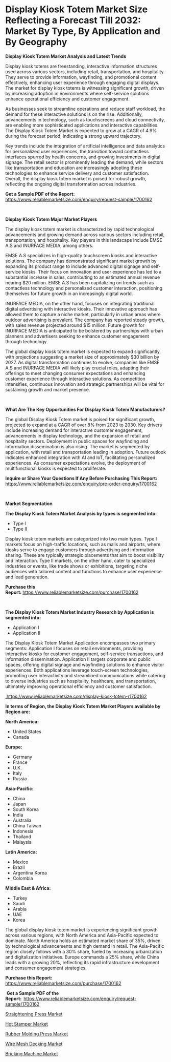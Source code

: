 <p><h1>Display Kiosk Totem Market Size Reflecting a Forecast Till 2032: Market By Type, By Application and By Geography</h1></p><p><strong>Display Kiosk Totem Market Analysis and Latest Trends</strong></p>
<p><p>Display kiosk totems are freestanding, interactive information structures used across various sectors, including retail, transportation, and hospitality. They serve to provide information, wayfinding, and promotional content effectively, enhancing user experience through engaging digital displays. The market for display kiosk totems is witnessing significant growth, driven by increasing adoption in environments where self-service solutions enhance operational efficiency and customer engagement.</p><p>As businesses seek to streamline operations and reduce staff workload, the demand for these interactive solutions is on the rise. Additionally, advancements in technology, such as touchscreens and cloud connectivity, are enabling more sophisticated applications and interactive capabilities. The Display Kiosk Totem Market is expected to grow at a CAGR of 4.9% during the forecast period, indicating a strong upward trajectory. </p><p>Key trends include the integration of artificial intelligence and data analytics for personalized user experiences, the transition toward contactless interfaces spurred by health concerns, and growing investments in digital signage. The retail sector is prominently leading the demand, while sectors like transportation and education are increasingly adopting these technologies to enhance service delivery and customer satisfaction. Overall, the display kiosk totem market is poised for robust growth, reflecting the ongoing digital transformation across industries.</p></p>
<p><strong>Get a Sample PDF of the Report:&nbsp;</strong> <a href="https://www.reliablemarketsize.com/enquiry/request-sample/1700162?utm_campaign=3544&utm_medium=2&utm_source=Github&utm_content=ia&utm_term=27032025&utm_id=display-kiosk-totem">https://www.reliablemarketsize.com/enquiry/request-sample/1700162</a></p>
<p>&nbsp;</p>
<p><strong>Display Kiosk Totem Major Market Players</strong></p>
<p><p>The display kiosk totem market is characterized by rapid technological advancements and growing demand across various sectors including retail, transportation, and hospitality. Key players in this landscape include EMSE A.S and INURFACE MEDIA, among others.</p><p>EMSE A.S specializes in high-quality touchscreen kiosks and interactive solutions. The company has demonstrated significant market growth by expanding its product range to include advanced digital signage and self-service kiosks. Their focus on innovation and user experience has led to a substantial increase in sales, contributing to an estimated annual revenue nearing $20 million. EMSE A.S has been capitalizing on trends such as contactless technology and personalized customer interaction, positioning themselves for future growth in an increasingly digital world.</p><p>INURFACE MEDIA, on the other hand, focuses on integrating traditional digital advertising with interactive kiosks. Their innovative approach has allowed them to capture a niche market, particularly in urban areas where outdoor advertising is prevalent. The company has reported steady growth, with sales revenue projected around $15 million. Future growth for INURFACE MEDIA is anticipated to be bolstered by partnerships with urban planners and advertisers seeking to enhance customer engagement through technology.</p><p>The global display kiosk totem market is expected to expand significantly, with projections suggesting a market size of approximately $30 billion by 2027. As digital transformation continues to evolve, companies like EMSE A.S and INURFACE MEDIA will likely play crucial roles, adapting their offerings to meet changing consumer expectations and enhancing customer experience through interactive solutions. As competition intensifies, continuous innovation and strategic partnerships will be vital for sustaining growth and market presence.</p></p>
<p>&nbsp;</p>
<p><strong>What Are The Key Opportunities For Display Kiosk Totem Manufacturers?</strong></p>
<p><p>The global Display Kiosk Totem market is poised for significant growth, projected to expand at a CAGR of over 8% from 2023 to 2030. Key drivers include increasing demand for interactive customer engagement, advancements in display technology, and the expansion of retail and hospitality sectors. Deployment in public spaces for wayfinding and information dissemination is also rising. The market is segmented by application, with retail and transportation leading in adoption. Future outlook indicates enhanced integration with AI and IoT, facilitating personalized experiences. As consumer expectations evolve, the deployment of multifunctional kiosks is expected to proliferate.</p></p>
<p><strong>Inquire or Share Your Questions If Any Before Purchasing This Report:</strong> <a href="https://www.reliablemarketsize.com/enquiry/pre-order-enquiry/1700162?utm_campaign=3544&utm_medium=2&utm_source=Github&utm_content=ia&utm_term=27032025&utm_id=display-kiosk-totem">https://www.reliablemarketsize.com/enquiry/pre-order-enquiry/1700162</a></p>
<p>&nbsp;</p>
<p><strong>Market Segmentation</strong></p>
<p><strong>The Display Kiosk Totem Market Analysis by types is segmented into:</strong></p>
<p><ul><li>Type I</li><li>Type II</li></ul></p>
<p><p>Display kiosk totem markets are categorized into two main types. Type I markets focus on high-traffic locations, such as malls and airports, where kiosks serve to engage customers through advertising and information sharing. These are typically strategic placements that aim to boost visibility and interaction. Type II markets, on the other hand, cater to specialized industries or events, like trade shows or exhibitions, targeting niche audiences with tailored content and functions to enhance user experience and lead generation.</p></p>
<p><strong>Purchase this Report:&nbsp;</strong><a href="https://www.reliablemarketsize.com/purchase/1700162?utm_campaign=3544&utm_medium=2&utm_source=Github&utm_content=ia&utm_term=27032025&utm_id=display-kiosk-totem">https://www.reliablemarketsize.com/purchase/1700162</a></p>
<p>&nbsp;</p>
<p><strong>The Display Kiosk Totem Market Industry Research by Application is segmented into:</strong></p>
<p><ul><li>Application I</li><li>Application II</li></ul></p>
<p><p>The Display Kiosk Totem Market Application encompasses two primary segments: Application I focuses on retail environments, providing interactive kiosks for customer engagement, self-service transactions, and information dissemination. Application II targets corporate and public spaces, offering digital signage and wayfinding solutions to enhance visitor experiences. Both applications leverage touch-screen technologies, promoting user interactivity and streamlined communications while catering to diverse industries such as hospitality, healthcare, and transportation, ultimately improving operational efficiency and customer satisfaction.</p></p>
<p><a href="https://www.reliablemarketsize.com/display-kiosk-totem-r1700162?utm_campaign=3544&utm_medium=2&utm_source=Github&utm_content=ia&utm_term=27032025&utm_id=display-kiosk-totem">&nbsp;https://www.reliablemarketsize.com/display-kiosk-totem-r1700162</a></p>
<p><strong>In terms of Region, the Display Kiosk Totem Market Players available by Region are:</strong></p>
<p>
    <p> <strong> North America: </strong>
        <ul>
            <li>United States</li>
            <li>Canada</li>
        </ul>
        </p> 
    <p> <strong> Europe: </strong>
        <ul>
            <li>Germany</li>
            <li>France</li>
            <li>U.K.</li>
            <li>Italy</li>
            <li>Russia</li>
        </ul>
        </p> 
    <p> <strong> Asia-Pacific: </strong>
        <ul>
            <li>China</li>
            <li>Japan</li>
            <li>South Korea</li>
            <li>India</li>
            <li>Australia</li>
            <li>China Taiwan</li>
            <li>Indonesia</li>
            <li>Thailand</li>
            <li>Malaysia</li>
        </ul>
        </p> 
    <p> <strong> Latin America: </strong>
        <ul>
            <li>Mexico</li>
            <li>Brazil</li>
            <li>Argentina Korea</li>
            <li>Colombia</li>
        </ul>
        </p> 
    <p> <strong> Middle East & Africa: </strong>
        <ul>
            <li>Turkey</li>
            <li>Saudi</li>
            <li>Arabia</li>
            <li>UAE</li>
            <li>Korea</li>
        </ul>
    </p>
    </p>
<p><p>The global display kiosk totem market is experiencing significant growth across various regions, with North America and Asia-Pacific expected to dominate. North America holds an estimated market share of 35%, driven by technological advancements and high demand in retail. The Asia-Pacific region closely follows with a 30% share, fueled by increasing urbanization and digitalization initiatives. Europe commands a 25% share, while China leads with a growing 20%, reflecting its rapid infrastructure development and consumer engagement strategies.</p></p>
<p><strong>Purchase this Report: </strong><a href="https://www.reliablemarketsize.com/purchase/1700162?utm_campaign=3544&utm_medium=2&utm_source=Github&utm_content=ia&utm_term=27032025&utm_id=display-kiosk-totem">https://www.reliablemarketsize.com/purchase/1700162</a></p>
<p>&nbsp;<strong>Get a Sample PDF of the Report:&nbsp;&nbsp;</strong><a href="https://www.reliablemarketsize.com/enquiry/request-sample/1700162?utm_campaign=3544&utm_medium=2&utm_source=Github&utm_content=ia&utm_term=27032025&utm_id=display-kiosk-totem">https://www.reliablemarketsize.com/enquiry/request-sample/1700162</a></p>
<p><strong></strong></p>
<p><p><a href="https://www.linkedin.com/pulse/providing-industry-analysis-andforecasts-between-2025-2032-forthe-gag6e?utm_campaign=3544&utm_medium=2&utm_source=Github&utm_content=ia&utm_term=27032025&utm_id=display-kiosk-totem">Straightening Press Market</a></p><p><a href="https://www.linkedin.com/pulse/hot-stamper-market-global-analysis-trends-forecasts-2025-2032-ck1re?utm_campaign=3544&utm_medium=2&utm_source=Github&utm_content=ia&utm_term=27032025&utm_id=display-kiosk-totem">Hot Stamper Market</a></p><p><a href="https://www.linkedin.com/pulse/market-dynamics-trends-in-depth-look-rubber-molding-press-rgpke?utm_campaign=3544&utm_medium=2&utm_source=Github&utm_content=ia&utm_term=27032025&utm_id=display-kiosk-totem">Rubber Molding Press Market</a></p><p><a href="https://www.linkedin.com/pulse/insights-global-wire-mesh-decking-market-forecasted-growth-118-cwnre?utm_campaign=3544&utm_medium=2&utm_source=Github&utm_content=ia&utm_term=27032025&utm_id=display-kiosk-totem">Wire Mesh Decking Market</a></p><p><a href="https://www.linkedin.com/pulse/bricking-machine-industry-growth-opportunities-growing-gcgxe?utm_campaign=3544&utm_medium=2&utm_source=Github&utm_content=ia&utm_term=27032025&utm_id=display-kiosk-totem">Bricking Machine Market</a></p></p>